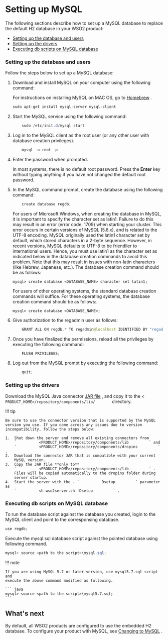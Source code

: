 # Setting up MySQL

The following sections describe how to set up a MySQL database to
replace the default H2 database in your WSO2 product:

-   [Setting up the database and
    users](#SettingupMySQL-Settingupthedatabaseandusers)
-   [Setting up the drivers](#SettingupMySQL-Settingupthedrivers)
-   [Executing db scripts on MySQL
    database](#SettingupMySQL-ExecutingdbscriptsonMySQLdatabase)

### Setting up the database and users

Follow the steps below to set up a MySQL database:

1.  Download and install MySQL on your computer using the following
    command:

    For instructions on installing MySQL on MAC OS, go to
    [Homebrew](http://brew.sh/) .

      

    ``` java
    sudo apt-get install mysql-server mysql-client
    ```

2.  Start the MySQL service using the following command:

    ``` java
        sudo /etc/init.d/mysql start
    ```

3.  Log in to the MySQL client as the root user (or any other user with
    database creation privileges).

    ``` java
        mysql -u root -p
    ```

4.  Enter the password when prompted.

    In most systems, there is no default root password. Press the
    **Enter** key without typing anything if you have not changed the
    default root password.

5.  In the MySQL command prompt, create the database using the following
    command:

    ``` java
        create database regdb;
    ```

      

    For users of Microsoft Windows, when creating the database in MySQL,
    it is important to specify the character set as latin1. Failure to
    do this may result in an error (error code: 1709) when starting your
    cluster. This error occurs in certain versions of MySQL (5.6.x), and
    is related to the UTF-8 encoding. MySQL originally used the latin1
    character set by default, which stored characters in a 2-byte
    sequence. However, in recent versions, MySQL defaults to UTF-8 to be
    friendlier to international users. Hence, you must use latin1 as the
    character set as indicated below in the database creation commands
    to avoid this problem. Note that this may result in issues with
    non-latin characters (like Hebrew, Japanese, etc.). The database
    creation command should be as follows:

        mysql> create database <DATABASE_NAME> character set latin1;

    For users of other operating systems, the standard database creation
    commands will suffice. For these operating systems, the database
    creation command should be as follows:.

        mysql> create database <DATABASE_NAME>;

6.  Give authorization to the regadmin user as follows:

    ``` java
        GRANT ALL ON regdb.* TO regadmin@localhost IDENTIFIED BY "regadmin";
    ```

7.  Once you have finalized the permissions, reload all the privileges
    by executing the following command:

    ``` java
        FLUSH PRIVILEGES;
    ```

8.  Log out from the MySQL prompt by executing the following command:

    ``` java
        quit;
    ```

### Setting up the drivers

Download the MySQL Java connector [JAR
file](http://dev.mysql.com/downloads/connector/j/5.1.html) , and copy it
to the \< `         PRODUCT_HOME>/repository/components/lib/        `
directory.

!!! tip
    
    Be sure to use the connector version that is supported by the MySQL
    version you use. If you come across any issues due to version
    incompatibility, follow the steps below:
    
    1.  Shut down the server and remove all existing connectors from
        `          <PRODUCT_HOME>/repository/components/lib         ` and
        `          <PRODUCT_HOME>/repository/components/dropins         ` .
    2.  Download the connector JAR that is compatible with your current
        MySQL version.
    3.  Copy the JAR file **only to**
        `          <PRODUCT_HOME>/repository/components/lib         ` .
        Files will be copied automatically to the dropins folder during
        server startup.
    4.  Start the server with the - `          Dsetup         ` parameter as
        `          sh wso2server.sh -Dsetup         ` .
    

### Executing db scripts on MySQL database

To run the database script against the database you created, login to
the MySQL client and point to the corresponsing database.

``` java
use regdb;
```

Execute the mysql.sql database script against the pointed database using
following command.

``` java
mysql> source <path to the script>\mysql.sql;
```

!!! note
    
    If you are using MySQL 5.7 or later version, use mysql5.7.sql script and
    execute the above command modified as following.
    
    ``` java
    mysql> source <path to the script>\mysql5.7.sql;
    ```
    

##  What's next

By default, all WSO2 products are configured to use the embedded H2
database. To configure your product with MySQL, see [Changing to
MySQL](_Changing_to_MySQL_) .
